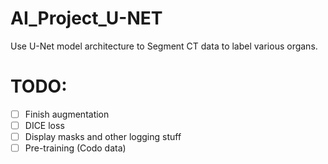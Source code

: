 # AI_Project_U-NET
Use U-Net model architecture to Segment CT data to label various organs.

# TODO:
- [ ] Finish augmentation
- [ ] DICE loss
- [ ] Display masks and other logging stuff
- [ ] Pre-training (Codo data)